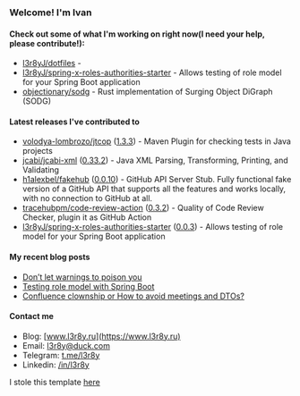 ### Welcome! I'm Ivan

#### Check out some of what I'm working on right now(I need your help, please contribute!):

- [l3r8yJ/dotfiles](https://github.com/l3r8yJ/dotfiles) - 
- [l3r8yJ/spring-x-roles-authorities-starter](https://github.com/l3r8yJ/spring-x-roles-authorities-starter) - Allows testing of role model for your Spring Boot application 
- [objectionary/sodg](https://github.com/objectionary/sodg) - Rust implementation of Surging Object DiGraph (SODG)

#### Latest releases I've contributed to

- [volodya-lombrozo/jtcop](https://github.com/volodya-lombrozo/jtcop) ([1.3.3](https://github.com/volodya-lombrozo/jtcop/releases/tag/1.3.3)) - Maven Plugin for checking tests in Java projects
- [jcabi/jcabi-xml](https://github.com/jcabi/jcabi-xml) ([0.33.2](https://github.com/jcabi/jcabi-xml/releases/tag/0.33.2)) - Java XML Parsing, Transforming, Printing, and Validating
- [h1alexbel/fakehub](https://github.com/h1alexbel/fakehub) ([0.0.10](https://github.com/h1alexbel/fakehub/releases/tag/0.0.10)) - GitHub API Server Stub. Fully functional fake version of a GitHub API that supports all the features and works locally, with no connection to GitHub at all.
- [tracehubpm/code-review-action](https://github.com/tracehubpm/code-review-action) ([0.3.2](https://github.com/tracehubpm/code-review-action/releases/tag/0.3.2)) - Quality of Code Review Checker, plugin it as GitHub Action
- [l3r8yJ/spring-x-roles-authorities-starter](https://github.com/l3r8yJ/spring-x-roles-authorities-starter) ([0.0.3](https://github.com/l3r8yJ/spring-x-roles-authorities-starter/releases/tag/0.0.3)) - Allows testing of role model for your Spring Boot application 

#### My recent blog posts

- [Don’t let warnings to poison you](https://www.l3r8y.ru/2024/06/26/dont-let-warnings-to-poison-you)
- [Testing role model with Spring Boot](https://www.l3r8y.ru/2024/05/24/role-model-testing-with-spring-boot)
- [Confluence clownship or How to avoid meetings and DTOs?](https://www.l3r8y.ru/2024/02/13/confluence-clownship-or-how-to-avoid-meetings)

#### Contact me

- Blog: [www.l3r8y.ru](https://www.l3r8y.ru)
- Email: [l3r8y@duck.com](mailto:l3r8y@duck.com)
- Telegram: [t.me/l3r8y](https://t.me/l3r8y)
- Linkedin: [/in/l3r8y](https://www.linkedin.com/in/l3r8y)

I stole this template [here](https://github.com/h1alexbel)
